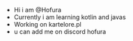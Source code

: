 - Hi i am @Hofura
- Currently i am learning kotlin and javas
- Working on kartelore.pl
- u can add me on discord hofura

<!---
Hofura/Hofura is a ✨ special ✨ repository because its `README.md` (this file) appears on your GitHub profile.
You can click the Preview link to take a look at your changes.
--->
